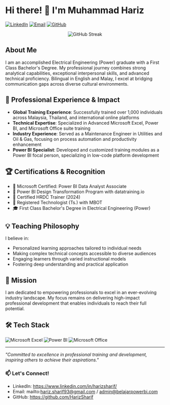 # Hi there! 👋 I'm Muhammad Hariz

[![LinkedIn](https://img.shields.io/badge/LinkedIn-0077B5?style=for-the-badge&logo=linkedin&logoColor=white)](https://www.linkedin.com/in/harizsharif/)
[![Email](https://img.shields.io/badge/Email-D14836?style=for-the-badge&logo=gmail&logoColor=white)](mailto:hariz.sharif93@gmail.com)
[![GitHub](https://img.shields.io/badge/GitHub-100000?style=for-the-badge&logo=github&logoColor=white)](https://github.com/HarizSharif)

<div align="center">
  <img src="https://github-readme-streak-stats.herokuapp.com/?user=your-github-username" alt="GitHub Streak"/>
</div>

## About Me
I am an accomplished Electrical Engineering (Power) graduate with a First Class Bachelor's Degree. My professional journey combines strong analytical capabilities, exceptional interpersonal skills, and advanced technical proficiency. Bilingual in English and Malay, I excel at bridging communication gaps across diverse cultural environments.

## 🚀 Professional Experience & Impact
- **Global Training Experience**: Successfully trained over 1,000 individuals across Malaysia, Thailand, and international online platforms
- **Technical Expertise**: Specialized in Advanced Microsoft Excel, Power BI, and Microsoft Office suite training
- **Industry Experience**: Served as a Maintenance Engineer in Utilities and Oil & Gas, focusing on process automation and productivity enhancement
- **Power BI Specialist**: Developed and customized training modules as a Power BI focal person, specializing in low-code platform development

## 🏆 Certifications & Recognition
- 🏅 Microsoft Certified: Power BI Data Analyst Associate
- 🏅 Power BI Design Transformation Program with datatraining.io
- 🏅 Certified HRDC Trainer (2024)
- 🏅 Registered Technologist (Ts.) with MBOT
- 🎓 First Class Bachelor's Degree in Electrical Engineering (Power)

## 💡 Teaching Philosophy
I believe in:
- Personalized learning approaches tailored to individual needs
- Making complex technical concepts accessible to diverse audiences
- Engaging learners through varied instructional models
- Fostering deep understanding and practical application

## 🎯 Mission
I am dedicated to empowering professionals to excel in an ever-evolving industry landscape. My focus remains on delivering high-impact professional development that enables individuals to reach their full potential.

## 🛠️ Tech Stack
![Microsoft Excel](https://img.shields.io/badge/Microsoft_Excel-217346?style=for-the-badge&logo=microsoft-excel&logoColor=white)
![Power BI](https://img.shields.io/badge/Power_BI-F2C811?style=for-the-badge&logo=powerbi&logoColor=black)
![Microsoft Office](https://img.shields.io/badge/Microsoft_Office-D83B01?style=for-the-badge&logo=microsoft-office&logoColor=white)

---
*"Committed to excellence in professional training and development, inspiring others to achieve their aspirations."*

### 📫 Let's Connect!
- LinkedIn: https://www.linkedin.com/in/harizsharif/
- Email: mailto:hariz.sharif93@gmail.com / admin@belajarpowerbi.com
- GitHub: https://github.com/HarizSharif
